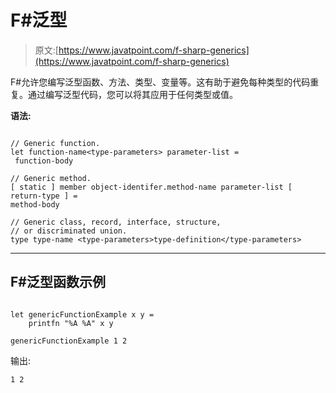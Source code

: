 # F#泛型

> 原文:[https://www.javatpoint.com/f-sharp-generics](https://www.javatpoint.com/f-sharp-generics)

F#允许您编写泛型函数、方法、类型、变量等。这有助于避免每种类型的代码重复。通过编写泛型代码，您可以将其应用于任何类型或值。

**语法:**

```

// Generic function.
let function-name<type-parameters> parameter-list =
 function-body

// Generic method.
[ static ] member object-identifer.method-name parameter-list [ return-type ] =
method-body

// Generic class, record, interface, structure,
// or discriminated union.
type type-name <type-parameters>type-definition</type-parameters> 
```

* * *

## F#泛型函数示例

```

let genericFunctionExample x y =
    printfn "%A %A" x y

genericFunctionExample 1 2 
```

输出:

```
1 2

```